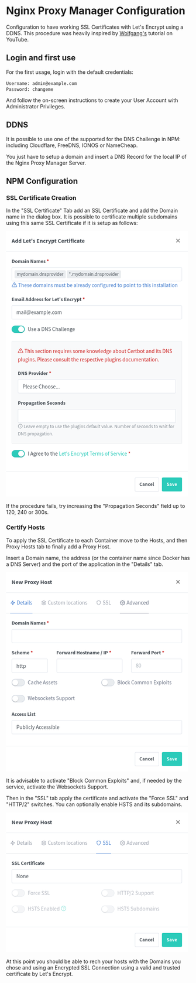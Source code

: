 # Nginx Proxy Manager Configuration
Configuration to have working SSL Certificates with Let's Encrypt using a DDNS. This procedure was heavily inspired by [Wolfgang's](https://www.youtube.com/watch?v=qlcVx-k-02E) tutorial on YouTube.

## Login and first use
For the first usage, login with the default credentials:

```
Username: admin@example.com
Password: changeme
```

And follow the on-screen instructions to create your User Account with Administrator Privileges.

## DDNS
It is possible to use one of the supported for the DNS Challenge in NPM: including Cloudflare, FreeDNS, IONOS or NameCheap.

You just have to setup a domain and insert a DNS Record for the local IP of the Nginx Proxy Manager Server.

## NPM Configuration
### SSL Certificate Creation
In the "SSL Certificate" Tab add an SSL Certificate and add the Domain name in the dialog box. It is possible to certificate multiple subdomains using this same SSL Certificate if it is setup as follows:

![SSL Creation](Images/SSLCertCreation.png)

If the procedure fails, try increasing the "Propagation Seconds" field up to 120, 240 or 300s.

### Certify Hosts
To apply the SSL Certificate to each Container move to the Hosts, and then Proxy Hosts tab to finally add a Proxy Host.

Insert a Domain name, the address (or the container name since Docker has a DNS Server) and the port of the application in the "Details" tab.

![New Proxy Host Details](Images/ProxyHostDetails.png)

It is advisable to activate "Block Common Exploits" and, if needed by the service, activate the Websockets Support.

Then in the "SSL" tab apply the certificate and activate the "Force SSL" and "HTTP/2" switches. You can optionally enable HSTS and its subdomains.

![New Proxy Host SSL](Images/ProxyHostSSL.png)

At this point you should be able to rech your hosts with the Domains you chose and using an Encrypted SSL Connection using a valid and trusted certificate by Let's Encrypt.